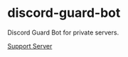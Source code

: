 # discord-guard-bot
Discord Guard Bot for private servers.

[Support Server](https://discord.gg/USWySwTtsJ)

